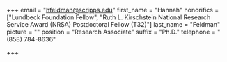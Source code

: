 +++
email = "hfeldman@scripps.edu"
first_name = "Hannah"
honorifics = ["Lundbeck Foundation Fellow", "Ruth L. Kirschstein National Research Service Award (NRSA) Postdoctoral Fellow (T32)"]
last_name = "Feldman"
picture = ""
position = "Research Associate"
suffix = "Ph.D."
telephone = "(858) 784-8636"

+++

